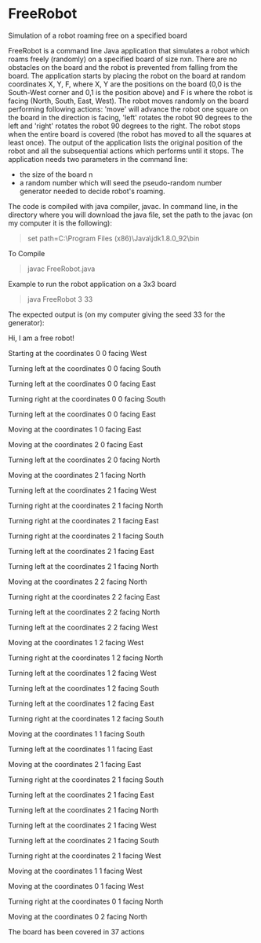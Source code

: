 # FreeRobot
Simulation of a robot roaming free on a specified board

FreeRobot is a command line Java application that simulates a robot which roams freely (randomly) on a specified board of size nxn. 
There are no obstacles on the board and the robot is prevented from falling from the board. 
The application starts by placing the robot on the board at random coordinates X, Y, F, where X, Y are the positions on the board (0,0 is the South-West corner and 0,1 is the position above) and F is where the robot is facing (North, South, East, West).
The robot moves randomly on the board performing following actions: 'move' will advance the robot one square on the board in the direction is facing, 'left' rotates the robot 90 degrees to the left and 'right' rotates the robot 90 degrees to the right. 
The robot stops when the entire board is covered (the robot has moved to all the squares at least once). 
The output of the application lists the original position of the robot and all the subsequential actions which performs until it stops.
The application needs two parameters in the command line: 
 - the size of the board n
 - a random number which will seed the pseudo-random number generator needed to decide robot's roaming.

The code is compiled with java compiler, javac. In command line, in the directory where you will download the java file, set the path to the javac (on my computer it is the following): 

>set path=C:\Program Files (x86)\Java\jdk1.8.0_92\bin

To Compile
>javac FreeRobot.java

Example to run the robot application on a 3x3 board
>java FreeRobot 3 33

The expected output is (on my computer giving the seed 33 for the generator):

Hi, I am a free robot!

Starting at the coordinates 0 0 facing West

Turning left at the coordinates 0 0 facing South

Turning left at the coordinates 0 0 facing East

Turning right at the coordinates 0 0 facing South

Turning left at the coordinates 0 0 facing East

Moving at the coordinates 1 0 facing East

Moving at the coordinates 2 0 facing East

Turning left at the coordinates 2 0 facing North

Moving at the coordinates 2 1 facing North

Turning left at the coordinates 2 1 facing West

Turning right at the coordinates 2 1 facing North

Turning right at the coordinates 2 1 facing East

Turning right at the coordinates 2 1 facing South

Turning left at the coordinates 2 1 facing East

Turning left at the coordinates 2 1 facing North

Moving at the coordinates 2 2 facing North

Turning right at the coordinates 2 2 facing East

Turning left at the coordinates 2 2 facing North

Turning left at the coordinates 2 2 facing West

Moving at the coordinates 1 2 facing West

Turning right at the coordinates 1 2 facing North

Turning left at the coordinates 1 2 facing West

Turning left at the coordinates 1 2 facing South

Turning left at the coordinates 1 2 facing East

Turning right at the coordinates 1 2 facing South

Moving at the coordinates 1 1 facing South

Turning left at the coordinates 1 1 facing East

Moving at the coordinates 2 1 facing East

Turning right at the coordinates 2 1 facing South

Turning left at the coordinates 2 1 facing East

Turning left at the coordinates 2 1 facing North

Turning left at the coordinates 2 1 facing West

Turning left at the coordinates 2 1 facing South

Turning right at the coordinates 2 1 facing West

Moving at the coordinates 1 1 facing West

Moving at the coordinates 0 1 facing West

Turning right at the coordinates 0 1 facing North

Moving at the coordinates 0 2 facing North


The board has been covered in 37 actions
